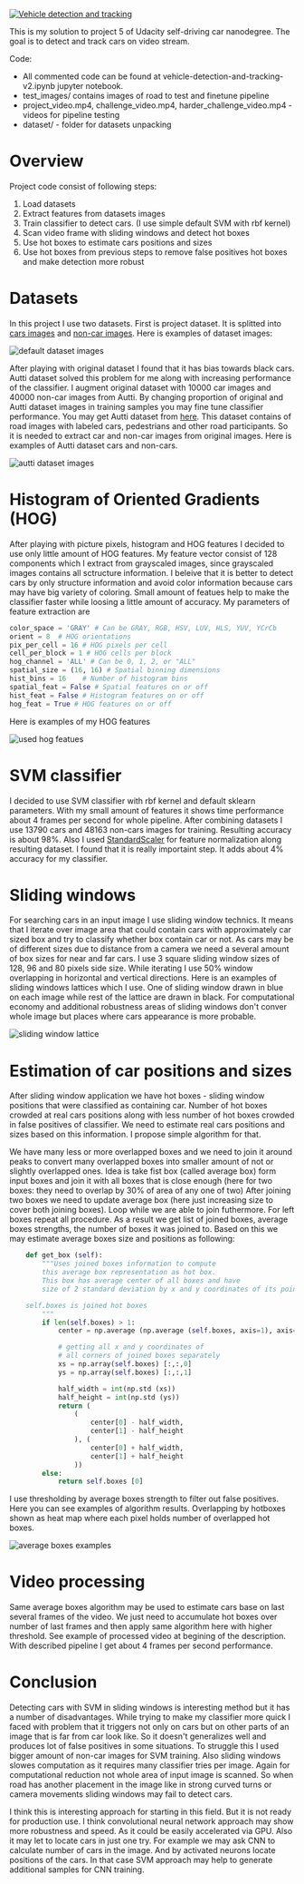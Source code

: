[![Vehicle detection and tracking](http://img.youtube.com/vi/W8TCPlMTOyY/0.jpg)](https://www.youtube.com/watch?v=W8TCPlMTOyY)

This is my solution to project 5 of Udacity self-driving car nanodegree. The goal is to detect and track cars on video stream.

Code:
- All commented code can be found at vehicle-detection-and-tracking-v2.ipynb jupyter notebook.
- test_images/ contains images of road to test and finetune pipeline
- project\_video.mp4, challenge\_video.mp4, harder\_challenge_video.mp4 - videos for pipeline testing
- dataset/ - folder for datasets unpacking

# Overview

Project code consist of following steps:

1. Load datasets
2. Extract features from datasets images
3. Train classifier to detect cars. (I use simple default SVM with rbf kernel)
4. Scan video frame with sliding windows and detect hot boxes
5. Use hot boxes to estimate cars positions and sizes
6. Use hot boxes from previous steps to remove false positives hot boxes and make detection more robust

# Datasets

In this project I use two datasets. First is project dataset. It is splitted into [cars images](https://s3.amazonaws.com/udacity-sdc/Vehicle_Tracking/vehicles.zip) and [non-car images](https://s3.amazonaws.com/udacity-sdc/Vehicle_Tracking/non-vehicles.zip). Here is examples of dataset images:

![default dataset images](https://github.com/parilo/carnd-vehicle-detection-and-tracking/blob/master/default-dataset.png)

After playing with original dataset I found that it has bias towards black cars. Autti dataset solved this problem for me along with increasing performance of the classifier. I augment original dataset with 10000 car images and 40000 non-car images from Autti. By changing proportion of original and Autti dataset images in training samples you may fine tune classifier performance.
You may get Autti dataset from [here](https://github.com/udacity/self-driving-car/tree/master/annotations). This dataset contains of road images with labeled cars, pedestrians and other road participants. So it is needed to extract car and non-car images from original images. Here is examples of Autti dataset cars and non-cars.

![autti dataset images](https://github.com/parilo/carnd-vehicle-detection-and-tracking/blob/master/autti-dataset.png)

# Histogram of Oriented Gradients (HOG)

After playing with picture pixels, histogram and HOG features I decided to use only little amount of HOG features. My feature vector consist of 128 components which I extract from grayscaled images, since grayscaled images contains all sctructure information. I beleive that it is better to detect cars by only structure information and avoid color information because cars may have big variety of coloring. Small amount of featues help to make the classifier faster while loosing a little amount of accuracy. My parameters of feature extraction are

```python
color_space = 'GRAY' # Can be GRAY, RGB, HSV, LUV, HLS, YUV, YCrCb
orient = 8  # HOG orientations
pix_per_cell = 16 # HOG pixels per cell
cell_per_block = 1 # HOG cells per block
hog_channel = 'ALL' # Can be 0, 1, 2, or "ALL"
spatial_size = (16, 16) # Spatial binning dimensions
hist_bins = 16    # Number of histogram bins
spatial_feat = False # Spatial features on or off
hist_feat = False # Histogram features on or off
hog_feat = True # HOG features on or off
```

Here is examples of my HOG features

![used hog featues](https://github.com/parilo/carnd-vehicle-detection-and-tracking/blob/master/hog.png)

# SVM classifier

I decided to use SVM classifier with rbf kernel and default sklearn parameters. With my small amount of features it shows time performance about 4 frames per second for whole pipeline. After combining datasets I use 13790 cars and 48163 non-cars images for training. Resulting accuracy is about 98%. Also I used [StandardScaler](http://scikit-learn.org/stable/modules/generated/sklearn.preprocessing.StandardScaler.html) for feature normalization along resulting dataset. I found that it is really importaint step. It adds about 4% accuracy for my classifier.

# Sliding windows

For searching cars in an input image I use sliding window technics. It means that I iterate over image area that could contain cars with approximately car sized box and try to classify whether box contain car or not. As cars may be of different sizes due to distance from a camera we need a several amount of box sizes for near and far cars. I use 3 square sliding window sizes of 128, 96 and 80 pixels side size. While iterating I use 50% window overlapping in horizontal and vertical directions. Here is an examples of sliding windows lattices which I use. One of sliding window drawn in blue on each image while rest of the lattice are drawn in black. For computational economy and additional robustness areas of sliding windows don't conver whole image but places where cars appearance is more probable.

![sliding window lattice](https://github.com/parilo/carnd-vehicle-detection-and-tracking/blob/master/sliding-windows.png)

# Estimation of car positions and sizes

After sliding window application we have hot boxes - sliding window positions that were classified as containing car. Number of hot boxes crowded at real cars positions along with less number of hot boxes crowded in false positives of classifier. We need to estimate real cars positions and sizes based on this information. I propose simple algorithm for that.

We have many less or more overlapped boxes and we need to
join it around peaks to convert many overlapped boxes into
smaller amount of not or slightly overlapped ones.
Idea is take fist box (called average box) form input boxes
and join it with all boxes
that is close enough (here for two boxes:
they need to overlap by 30% of area of any one of two)
After joining two boxes we need to update average box (here
just increasing size to cover both joining boxes).
Loop while we are able to join futhermore.
For left boxes repeat all procedure.
As a result we get list of joined boxes, average boxes strengths, the number of
boxes it was joined to. Based on this we may estimate average boxes size and positions as following:

```python
    def get_box (self):
        """Uses joined boxes information to compute
        this average box representation as hot box.
        This box has average center of all boxes and have
        size of 2 standard deviation by x and y coordinates of its points

	self.boxes is joined hot boxes
        """
        if len(self.boxes) > 1:
            center = np.average (np.average (self.boxes, axis=1), axis=0).astype(np.int32).tolist()

            # getting all x and y coordinates of
            # all corners of joined boxes separately
            xs = np.array(self.boxes) [:,:,0]
            ys = np.array(self.boxes) [:,:,1]

            half_width = int(np.std (xs))
            half_height = int(np.std (ys))
            return (
                (
                    center[0] - half_width,
                    center[1] - half_height
                ), (
                    center[0] + half_width,
                    center[1] + half_height
                ))
        else:
            return self.boxes [0]
```

I use thresholding by average boxes strength to filter out false positives.
Here you can see examples of algorithm results. Overlapping by hotboxes shown as heat map where each pixel holds number of overlapped hot boxes.

![average boxes examples](https://github.com/parilo/carnd-vehicle-detection-and-tracking/blob/master/one-image-detection-examples.png)

# Video processing

Same average boxes algorithm may be used to estimate cars base on last several frames of the video. We just need to accumulate hot boxes over number of last frames and then apply same algorithm here with higher threshold. See example of processed video at begining of the description. With described pipeline I get about 4 frames per second performance.

# Conclusion

Detecting cars with SVM in sliding windows is interesting method but it has a number of disadvantages. While trying to make my classifier more quick I faced with problem that it triggers not only on cars but on other parts of an image that is far from car look like. So it doesn't generalizes well and produces lot of false positives in some situations. To struggle this I used bigger amount of non-car images for SVM training. Also sliding windows slowes computation as it requires many classifier tries per image. Again for computational reduction not whole area of input image is scanned. So when road has another placement in the image like in strong curved turns or camera movements sliding windows may fail to detect cars.

I think this is interesting approach for starting in this field. But it is not ready for production use. I think convolutional neural network approach may show more robustness and speed. As it could be easily accelerated via GPU. Also it may let to locate cars in just one try. For example we may ask CNN to calculate number of cars in the image. And by activated neurons locate positions of the cars. In that case SVM approach may help to generate additional samples for CNN training.

